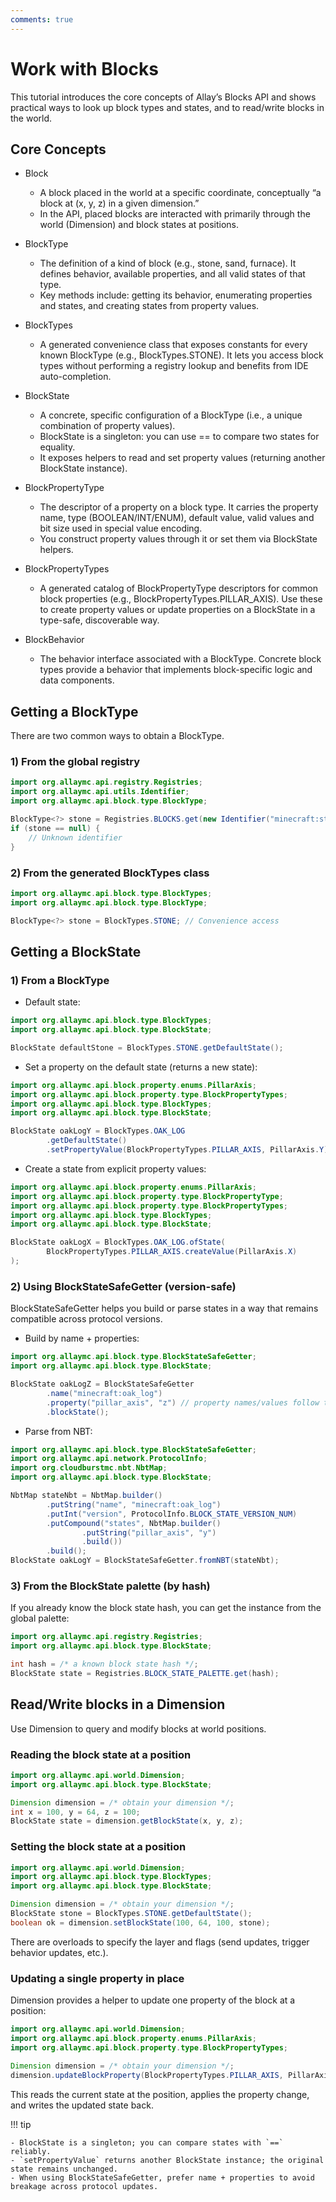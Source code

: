 ```yaml
---
comments: true
---
```


# Work with Blocks

This tutorial introduces the core concepts of Allay’s Blocks API and shows practical ways to look up block types and states, and to read/write blocks in the world.

## Core Concepts

- Block
  - A block placed in the world at a specific coordinate, conceptually “a block at (x, y, z) in a given dimension.”
  - In the API, placed blocks are interacted with primarily through the world (Dimension) and block states at positions.

- BlockType
  - The definition of a kind of block (e.g., stone, sand, furnace). It defines behavior, available properties, and all valid states of that type.
  - Key methods include: getting its behavior, enumerating properties and states, and creating states from property values.

- BlockTypes
  - A generated convenience class that exposes constants for every known BlockType (e.g., BlockTypes.STONE). It lets you access block types without performing a registry lookup and benefits from IDE auto-completion.

- BlockState
  - A concrete, specific configuration of a BlockType (i.e., a unique combination of property values).
  - BlockState is a singleton: you can use == to compare two states for equality.
  - It exposes helpers to read and set property values (returning another BlockState instance).

- BlockPropertyType
  - The descriptor of a property on a block type. It carries the property name, type (BOOLEAN/INT/ENUM), default value, valid values and bit size used in special value encoding.
  - You construct property values through it or set them via BlockState helpers.

- BlockPropertyTypes
  - A generated catalog of BlockPropertyType descriptors for common block properties (e.g., BlockPropertyTypes.PILLAR_AXIS). Use these to create property values or update properties on a BlockState in a type-safe, discoverable way.

- BlockBehavior
  - The behavior interface associated with a BlockType. Concrete block types provide a behavior that implements block-specific logic and data components.

## Getting a BlockType

There are two common ways to obtain a BlockType.

### 1) From the global registry

```java linenums="1"
import org.allaymc.api.registry.Registries;
import org.allaymc.api.utils.Identifier;
import org.allaymc.api.block.type.BlockType;

BlockType<?> stone = Registries.BLOCKS.get(new Identifier("minecraft:stone"));
if (stone == null) {
    // Unknown identifier
}
```

### 2) From the generated BlockTypes class

```java linenums="1"
import org.allaymc.api.block.type.BlockTypes;
import org.allaymc.api.block.type.BlockType;

BlockType<?> stone = BlockTypes.STONE; // Convenience access
```

## Getting a BlockState

### 1) From a BlockType

- Default state:

```java linenums="1"
import org.allaymc.api.block.type.BlockTypes;
import org.allaymc.api.block.type.BlockState;

BlockState defaultStone = BlockTypes.STONE.getDefaultState();
```

- Set a property on the default state (returns a new state):

```java linenums="1"
import org.allaymc.api.block.property.enums.PillarAxis;
import org.allaymc.api.block.property.type.BlockPropertyTypes;
import org.allaymc.api.block.type.BlockTypes;
import org.allaymc.api.block.type.BlockState;

BlockState oakLogY = BlockTypes.OAK_LOG
        .getDefaultState()
        .setPropertyValue(BlockPropertyTypes.PILLAR_AXIS, PillarAxis.Y);
```

- Create a state from explicit property values:

```java linenums="1"
import org.allaymc.api.block.property.enums.PillarAxis;
import org.allaymc.api.block.property.type.BlockPropertyType;
import org.allaymc.api.block.property.type.BlockPropertyTypes;
import org.allaymc.api.block.type.BlockTypes;
import org.allaymc.api.block.type.BlockState;

BlockState oakLogX = BlockTypes.OAK_LOG.ofState(
        BlockPropertyTypes.PILLAR_AXIS.createValue(PillarAxis.X)
);
```

### 2) Using BlockStateSafeGetter (version-safe)

BlockStateSafeGetter helps you build or parse states in a way that remains compatible across protocol versions.

- Build by name + properties:

```java linenums="1"
import org.allaymc.api.block.type.BlockStateSafeGetter;
import org.allaymc.api.block.type.BlockState;

BlockState oakLogZ = BlockStateSafeGetter
        .name("minecraft:oak_log")
        .property("pillar_axis", "z") // property names/values follow the block state NBT representation
        .blockState();
```

- Parse from NBT:

```java linenums="1"
import org.allaymc.api.block.type.BlockStateSafeGetter;
import org.allaymc.api.network.ProtocolInfo;
import org.cloudburstmc.nbt.NbtMap;
import org.allaymc.api.block.type.BlockState;

NbtMap stateNbt = NbtMap.builder()
        .putString("name", "minecraft:oak_log")
        .putInt("version", ProtocolInfo.BLOCK_STATE_VERSION_NUM)
        .putCompound("states", NbtMap.builder()
                .putString("pillar_axis", "y")
                .build())
        .build();
BlockState oakLogY = BlockStateSafeGetter.fromNBT(stateNbt);
```

### 3) From the BlockState palette (by hash)

If you already know the block state hash, you can get the instance from the global palette:

```java linenums="1"
import org.allaymc.api.registry.Registries;
import org.allaymc.api.block.type.BlockState;

int hash = /* a known block state hash */;
BlockState state = Registries.BLOCK_STATE_PALETTE.get(hash);
```

## Read/Write blocks in a Dimension

Use Dimension to query and modify blocks at world positions.

### Reading the block state at a position

```java linenums="1"
import org.allaymc.api.world.Dimension;
import org.allaymc.api.block.type.BlockState;

Dimension dimension = /* obtain your dimension */;
int x = 100, y = 64, z = 100;
BlockState state = dimension.getBlockState(x, y, z);
```

### Setting the block state at a position

```java linenums="1"
import org.allaymc.api.world.Dimension;
import org.allaymc.api.block.type.BlockTypes;
import org.allaymc.api.block.type.BlockState;

Dimension dimension = /* obtain your dimension */;
BlockState stone = BlockTypes.STONE.getDefaultState();
boolean ok = dimension.setBlockState(100, 64, 100, stone);
```

There are overloads to specify the layer and flags (send updates, trigger behavior updates, etc.).

### Updating a single property in place

Dimension provides a helper to update one property of the block at a position:

```java linenums="1"
import org.allaymc.api.world.Dimension;
import org.allaymc.api.block.property.enums.PillarAxis;
import org.allaymc.api.block.property.type.BlockPropertyTypes;

Dimension dimension = /* obtain your dimension */;
dimension.updateBlockProperty(BlockPropertyTypes.PILLAR_AXIS, PillarAxis.Z, 100, 64, 100);
```

This reads the current state at the position, applies the property change, and writes the updated state back.

!!! tip

    - BlockState is a singleton; you can compare states with `==` reliably.
    - `setPropertyValue` returns another BlockState instance; the original state remains unchanged.
    - When using BlockStateSafeGetter, prefer name + properties to avoid breakage across protocol updates.